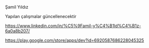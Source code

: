 Şamil Yıldız 

Yapılan çalışmalar güncellenecektir 

https://www.linkedin.com/in/%C5%9Famil-y%C4%B1ld%C4%B1z-6a0a8b207/

https://play.google.com/store/apps/dev?id=6920587686228045325
